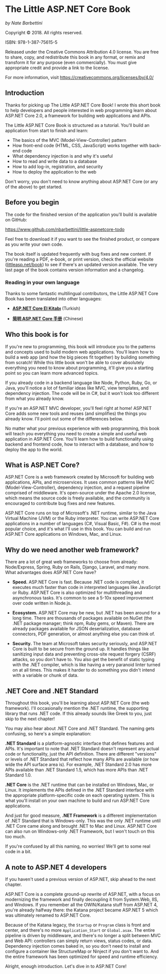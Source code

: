 # The Little ASP.NET Core Book

*by Nate Barbettini*

Copyright &copy; 2018. All rights reserved.

ISBN: 978-1-387-75615-5

Released under the Creative Commons Attribution 4.0 license. You are free to share, copy, and redistribute this book in any format, or remix and transform it for any purpose (even commercially). You must give appropriate credit and provide a link to the license.

For more information, visit https://creativecommons.org/licenses/by/4.0/

## Introduction
Thanks for picking up The Little ASP.NET Core Book! I wrote this short book to help developers and people interested in web programming learn about ASP.NET Core 2.0, a framework for building web applications and APIs.

The Little ASP.NET Core Book is structured as a tutorial. You'll build an application from start to finish and learn:

* The basics of the MVC (Model-View-Controller) pattern
* How front-end code (HTML, CSS, JavaScript) works together with back-end code
* What dependency injection is and why it's useful
* How to read and write data to a database
* How to add log-in, registration, and security
* How to deploy the application to the web

Don't worry, you don't need to know anything about ASP.NET Core (or any of the above) to get started.

## Before you begin

The code for the finished version of the application you'll build is available on GitHub:

https://www.github.com/nbarbettini/little-aspnetcore-todo

Feel free to download it if you want to see the finished product, or compare as you write your own code.

The book itself is updated frequently with bug fixes and new content. If you're reading a PDF, e-book, or print version, check the official website ([littleasp.net/book](http://www.littleasp.net/book)) to see if there's an updated version available. The very last page of the book contains version information and a changelog.

### Reading in your own language

Thanks to some fantastic multilingual contributors, the Little ASP.NET Core Book has been translated into other languages:

* [**ASP.NET Core El Kitabı**](https://sahinyanlik.gitbooks.io/kisa-asp-net-core-kitabi/) (Turkish)
 	 
* [**简明 ASP.NET Core 手册**](https://windsting.github.io/little-aspnetcore-book/book/) (Chinese)


## Who this book is for
If you're new to programming, this book will introduce you to the patterns and concepts used to build modern web applications. You'll learn how to build a web app (and how the big pieces fit together) by building something from scratch! While this little book won't be able to cover absolutely everything you need to know about programming, it'll give you a starting point so you can learn more advanced topics.

If you already code in a backend language like Node, Python, Ruby, Go, or Java, you'll notice a lot of familiar ideas like MVC, view templates, and dependency injection. The code will be in C#, but it won't look too different from what you already know.

If you're an ASP.NET MVC developer, you'll feel right at home! ASP.NET Core adds some new tools and reuses (and simplifies) the things you already know. I'll point out some of the differences below.

No matter what your previous experience with web programming, this book will teach you everything you need to create a simple and useful web application in ASP.NET Core. You'll learn how to build functionality using backend and frontend code, how to interact with a database, and how to deploy the app to the world.

## What is ASP.NET Core?
ASP.NET Core is a web framework created by Microsoft for building web applications, APIs, and microservices. It uses common patterns like MVC (Model-View-Controller), dependency injection, and a request pipeline comprised of middleware. It's open-source under the Apache 2.0 license, which means the source code is freely available, and the community is encouraged to contribute bug fixes and new features.

ASP.NET Core runs on top of Microsoft's .NET runtime, similar to the Java Virtual Machine (JVM) or the Ruby interpreter. You can write ASP.NET Core applications in a number of languages (C#, Visual Basic, F#). C# is the most popular choice, and it's what I'll use in this book. You can build and run ASP.NET Core applications on Windows, Mac, and Linux.

## Why do we need another web framework?
There are a lot of great web frameworks to choose from already: Node/Express, Spring, Ruby on Rails, Django, Laravel, and many more. What advantages does ASP.NET Core have?

* **Speed.** ASP.NET Core is fast. Because .NET code is compiled, it executes much faster than code in interpreted languages like JavaScript or Ruby. ASP.NET Core is also optimized for multithreading and asynchronous tasks. It's common to see a 5-10x speed improvement over code written in Node.js.

* **Ecosystem.** ASP.NET Core may be new, but .NET has been around for a long time. There are thousands of packages available on NuGet (the .NET package manager; think npm, Ruby gems, or Maven). There are already packages available for JSON deserialization, database connectors, PDF generation, or almost anything else you can think of.

* **Security.** The team at Microsoft takes security seriously, and ASP.NET Core is built to be secure from the ground up. It handles things like sanitizing input data and preventing cross-site request forgery (CSRF) attacks, so you don't have to. You also get the benefit of static typing with the .NET compiler, which is like having a very paranoid linter turned on at all times. This makes it harder to do something you didn't intend with a variable or chunk of data.

## .NET Core and .NET Standard
Throughout this book, you'll be learning about ASP.NET Core (the web framework). I'll occasionally mention the .NET runtime, the supporting library that runs .NET code. If this already sounds like Greek to you, just skip to the next chapter!

You may also hear about .NET Core and .NET Standard. The naming gets confusing, so here's a simple explanation:

**.NET Standard** is a platform-agnostic interface that defines features and APIs. It's important to note that .NET Standard doesn't represent any actual code or functionality, just the API definition. There are different "versions" or levels of .NET Standard that reflect how many APIs are available (or how wide the API surface area is). For example, .NET Standard 2.0 has more APIs available than .NET Standard 1.5, which has more APIs than .NET Standard 1.0.

**.NET Core** is the .NET runtime that can be installed on Windows, Mac, or Linux. It implements the APIs defined in the .NET Standard interface with the appropriate platform-specific code on each operating system. This is what you'll install on your own machine to build and run ASP.NET Core applications.

And just for good measure, **.NET Framework** is a different implementation of .NET Standard that is Windows-only. This was the only .NET runtime until .NET Core came along and brought .NET to Mac and Linux. ASP.NET Core can also run on Windows-only .NET Framework, but I won't touch on this too much.

If you're confused by all this naming, no worries! We'll get to some real code in a bit.

## A note to ASP.NET 4 developers
If you haven't used a previous version of ASP.NET, skip ahead to the next chapter.

ASP.NET Core is a complete ground-up rewrite of ASP.NET, with a focus on modernizing the framework and finally decoupling it from System.Web, IIS, and Windows. If you remember all the OWIN/Katana stuff from ASP.NET 4, you're already halfway there: the Katana project became ASP.NET 5 which was ultimately renamed to ASP.NET Core.

Because of the Katana legacy, the `Startup` or `Program` class is front and center, and there's no more `Application_Start` or `Global.asax`. The entire pipeline is driven by middleware, and there's no longer a split between MVC and Web API: controllers can simply return views, status codes, or data. Dependency injection comes baked in, so you don't need to install and configure a container like StructureMap or Ninject if you don't want to. And the entire framework has been optimized for speed and runtime efficiency.

Alright, enough introduction. Let's dive in to ASP.NET Core!
